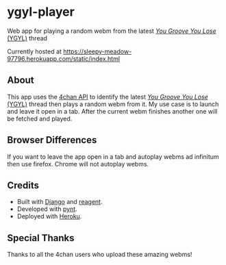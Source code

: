 # ygyl-player

Web app for playing a random webm from the latest [*You Groove You Lose* (YGYL)](https://www.urbandictionary.com/define.php?term=ygyl) thread

Currently hosted at https://sleepy-meadow-97796.herokuapp.com/static/index.html

## About

This app uses the [4chan API](https://github.com/4chan/4chan-API) to identify the latest [*You Groove You Lose* (YGYL)](https://www.urbandictionary.com/define.php?term=ygyl) thread then plays a random webm from it. My use case is to launch and leave it open in a tab. After the current webm finishes another one will be fetched and played.

## Browser Differences

If you want to leave the app open in a tab and autoplay webms ad infinitum then use firefox. Chrome will not autoplay webms.

## Credits

- Built with [Django](https://www.djangoproject.com/) and [reagent](https://reagent-project.github.io/).
- Developed with [pynt](https://github.com/ebanner/pynt).
- Deployed with [Heroku](https://www.heroku.com).

## Special Thanks

Thanks to all the 4chan users who upload these amazing webms!
